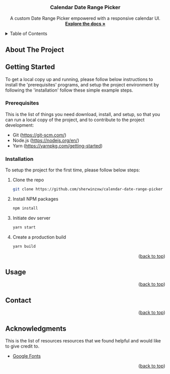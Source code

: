 <a name="readme-top"></a>

<!-- PROJECT LOGO -->
<br />
<div align="center">
  <h3 align="center">Calendar Date Range Picker</h3>

  <p align="center">
   A custom Date Range Picker empowered with a responsive calendar UI. 
    <br />
    <a href="https://github.com/NSWDAC/CCE-Qlik-Mashup"><strong>Explore the docs »</strong></a>
    <br />

  </p>
</div>

<!-- TABLE OF CONTENTS -->
<details>
  <summary>Table of Contents</summary>
  <ol>
    <li>
      <a href="#about-the-project">About The Project</a>
      <ul>
        <li><a href="#built-with">Built With</a></li>
      </ul>
    </li>
    <li>
      <a href="#getting-started">Getting Started</a>
      <ul>
        <li><a href="#prerequisites">Prerequisites</a></li>
        <li><a href="#installation">Installation</a></li>
      </ul>
    </li>
    <li><a href="#contact">Contact</a></li>
    <li><a href="#acknowledgments">Acknowledgments</a></li>
  </ol>
</details>

<!-- ABOUT THE PROJECT -->

## About The Project



      
<!--
<img src='[https://github.com/sherwinzxw/nmvm/blob/master/NMVM%20dashboard_UnitProfile.PNG](https://github-production-user-asset-6210df.s3.amazonaws.com/12377619/264319189-f014c5a4-0687-4d09-b29c-45292db95f3c.png)' style="border:1px solid #333;" />
<p align="right">(<a href="#readme-top">back to top</a>)</p>

### Built With

This section should list the major frameworks/libraries used to build the project.

- [![React][React.js]][React-url]
- [![NSW Design System][nsw-design-system]][nsw-design-system-url]

<p align="right">(<a href="#readme-top">back to top</a>)</p>

<!-- GETTING STARTED -->

## Getting Started

To get a local copy up and running, please follow below instructions to install the 'prerequisites' programs, and setup the project environment by following the 'installation' follow these simple example steps.

### Prerequisites

This is the list of things you need download, install, and setup, so that you can run a local copy of the project, and to contribute to the project development:

- Git (https://git-scm.com/)
- Node.js (https://nodejs.org/en/)
- Yarn (https://yarnpkg.com/getting-started)

### Installation

To setup the project for the first time, please follow below steps:

1. Clone the repo
   ```sh
   git clone https://github.com/sherwinzxw/calendar-date-range-picker
   ```
2. Install NPM packages
   ```sh
   npm install
   ```
3. Initiate dev server
   ```js
   yarn start
   ```
4. Create a production build
   ```js
   yarn build
   ```

<p align="right">(<a href="#readme-top">back to top</a>)</p>

<!-- USAGE EXAMPLES -->

## Usage

<p align="right">(<a href="#readme-top">back to top</a>)</p>

<!-- CONTACT -->

## Contact

<p align="right">(<a href="#readme-top">back to top</a>)</p>

<!-- ACKNOWLEDGMENTS -->

## Acknowledgments

This is the list of resources resources that we found helpful and would like to give credit to.

- [Google Fonts](https://fonts.google.com)

<p align="right">(<a href="#readme-top">back to top</a>)</p>

<!-- MARKDOWN LINKS & IMAGES -->
[React.js]: https://img.shields.io/badge/React-20232A?style=for-the-badge&logo=react&logoColor=61DAFB
[React-url]: https://reactjs.org/
[nsw-design-system]: https://img.shields.io/badge/CSS-NSW%20Design%20System-blue
[nsw-design-system-url]: https://digitalnsw.github.io/nsw-design-system/
